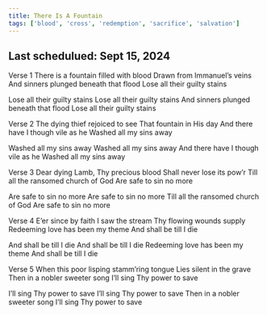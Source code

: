 ```yaml
---
title: There Is A Fountain
tags: ['blood', 'cross', 'redemption', 'sacrifice', 'salvation']
---
```


## Last schedulued: Sept 15, 2024          

Verse 1
There is a fountain filled with blood
Drawn from Immanuel’s veins
And sinners plunged beneath that flood
Lose all their guilty stains

Lose all their guilty stains
Lose all their guilty stains
And sinners plunged beneath that flood
Lose all their guilty stains

Verse 2
The dying thief rejoiced to see
That fountain in His day
And there have I though vile as he
Washed all my sins away

Washed all my sins away
Washed all my sins away
And there have I though vile as he
Washed all my sins away

Verse 3
Dear dying Lamb, Thy precious blood
Shall never lose its pow’r
Till all the ransomed church of God
Are safe to sin no more

Are safe to sin no more
Are safe to sin no more
Till all the ransomed church of God
Are safe to sin no more


Verse 4
E’er since by faith I saw the stream
Thy flowing wounds supply
Redeeming love has been my theme
And shall be till I die

And shall be till I die
And shall be till I die
Redeeming love has been my theme
And shall be till I die

Verse 5
When this poor lisping stamm’ring tongue
Lies silent in the grave
Then in a nobler sweeter song
I’ll sing Thy power to save

I’ll sing Thy power to save
I’ll sing Thy power to save
Then in a nobler sweeter song
I’ll sing Thy power to save
